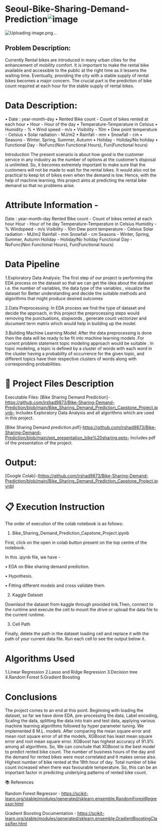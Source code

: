 # Seoul-Bike-Sharing-Demand-Prediction![image](https://user-images.githubusercontent.com/90371571/185729805-897be2c3-108a-4d36-9b67-e709394cff45.png)

![Uploading image.png…]()

## Problem Description:
Currently Rental bikes are introduced in many urban cities for the enhancement of mobility comfort. It is important to make the rental bike available and accessible to the public at the right time as it lessens the waiting time. Eventually, providing the city with a stable supply of rental bikes becomes a major concern. The crucial part is the prediction of bike count required at each hour for the stable supply of rental bikes.

# Data Description:

• Date : year-month-day • Rented Bike count - Count of bikes rented at each hour • Hour - Hour of the day • Temperature-Temperature in Celsius • Humidity - % • Wind speed - m/s • Visibility - 10m • Dew point temperature - Celsius • Solar radiation - MJ/m2 • Rainfall - mm • Snowfall - cm • Seasons - Winter, Spring, Summer, Autumn • Holiday - Holiday/No holiday • Functional Day - NoFunc(Non Functional Hours), Fun(Functional hours)

Introduction The present scenario is about how good is the customer service in any industry as the number of options at the customer’s disposal is unlimited. So, it becomes extremely important to make sure that the customers will not be made to wait for the rental bikes. It would also not be practical to keep lot of bikes even when the demand is low. Hence, with the help of machine learning, this project aims at predicting the rental bike demand so that no problems arise.

# Attribute Information -

Date : year-month-day
Rented Bike count - Count of bikes rented at each hour
Hour - Hour of he day
Temperature-Temperature in Celsius
Humidity - %
Windspeed - m/s
Visibility - 10m
Dew point temperature - Celsius
Solar radiation - MJ/m2
Rainfall - mm
Snowfall - cm
Seasons - Winter, Spring, Summer, Autumn
Holiday - Holiday/No holiday
Functional Day - NoFunc(Non Functional Hours), Fun(Functional hours)

# Data Pipeline 

1.Exploratory Data Analysis: The first step of our project is performing the EDA process on the dataset so that we can get the idea about the dataset i.e. the number of variables, the data type of the variables , visualize the dataset for Better understanding and decide the suitable methods and algorithms that might produce desired outcomes

2.Data Preprocessing: In EDA process we find the type of dataset and decide the approach, in this project the preprocessing steps would removing the punctuations, stopwords , generate count vectorizer and document term matrix which would help in building up the model.

3.Building Machine Learning Model: After the data preprocessing is done then the data will be ready to be fit into machine learning models .For current problem statement topic modeling approach would be suitable . In topic modeling, a topic is defined by a cluster of words with each word in the cluster having a probability of occurrence for the given topic, and different topics have their respective clusters of words along with corresponding probabilities.

# 💾 Project Files Description

Executable Files:
[Bike Sharing Demand Prediction]-https://github.com/irshad9873/Bike-Sharing-Demand-Prediction/blob/main/Bike_Sharing_Demand_Prediction_Capstone_Project.ipynb- Includes Exploratory Data Analysis and all algorithms which are used in this project.

[Bike Sharing Demand prediction.pdf]-https://github.com/irshad9873/Bike-Sharing-Demand-Prediction/blob/main/ppt_presentation_bike%20sharing.pptx- Includes pdf of the presentation of the project.

# Output:

[Google Colab]-(https://github.com/irshad9873/Bike-Sharing-Demand-Prediction/blob/main/Bike_Sharing_Demand_Prediction_Capstone_Project.ipynb)

# 📋 Execution Instruction
The order of execution of the colab notebook is as follows:

1) Bike_Sharing_Demand_Prediction_Capstone_Project.ipynb

First, click on the open in colab button present on the top centre of the notebook.

In this .ipynb file, we have -

• EDA on Bike sharing demand prediction.

• Hypothesis.

• Fitting different models and cross validate them.

2) Kaggle Dataset

Downlaod the dataset from kaggle through provided link.Then, connect to the runtime and execute the cell to mount the drive or upload the data file to the current runtime.

3) Cell Path

Finally, delete the path in the dataset loading cell and replace it with the path of your current data file. Run each cell to see the output below it.

# Algorithms Used

1.Linear Regression
2.Lasso and Ridge Regression
3.Decision tree
4.Random Forest
5.Gradient Boosting

# Conclusions

The project comes to an end at this point. Beginning with loading the dataset, so far we have done EDA, pre-processing the data, Label encoding, Scaling the data, splitting the data into train and test data, applying various machine learning algorithms followed by hyper parameter tuning. We implemented 8 M.L. models. After comparing the mean square error and mean root square error of all the models, XGBoost has least mean square error and root mean square error. XGBoost has highest accuracy of 91.9% among all algorithms. So, We can conclude that XGBoost is the best model to predict rented bike count. The number of business hours of the day and the demand for rented bikes were most correlated and It makes sense also. Highest number of bike rented at the 18th hour of day. Total number of bike count increased when there was favourable temperature. So, this can be an important factor in predicting underlying patterns of rented bike count.

📚 References

Random Forest Regressor - https://scikit-learn.org/stable/modules/generated/sklearn.ensemble.RandomForestRegressor.html 

Gradient Boosting Documentation - https://scikit-learn.org/stable/modules/generated/sklearn.ensemble.GradientBoostingClassifier.html

